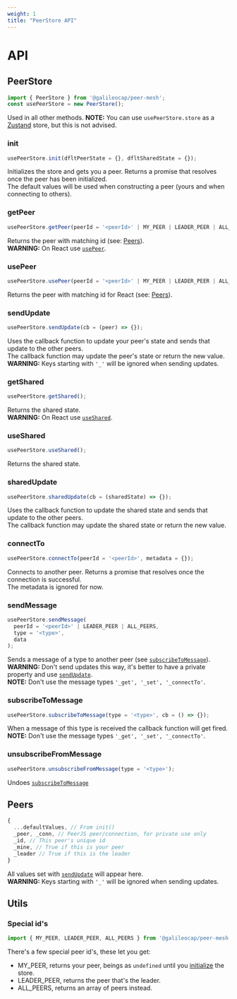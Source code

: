 ```yaml
---
weight: 1
title: "PeerStore API"
---
```


# API

## PeerStore
```jsx
import { PeerStore } from '@galileocap/peer-mesh';
const usePeerStore = new PeerStore();
```
Used in all other methods.
**NOTE:** You can use `usePeerStore.store` as a [Zustand](https://zustand-demo.pmnd.rs/) store, but this is not advised.

### init
```jsx
usePeerStore.init(dfltPeerState = {}, dfltSharedState = {});
```
Initializes the store and gets you a peer. Returns a promise that resolves once the peer has been initialized.  
The default values will be used when constructing a peer (yours and when connecting to others).  

### getPeer
```jsx
usePeerStore.getPeer(peerId = '<peerId>' | MY_PEER | LEADER_PEER | ALL_PEERS);
```
Returns the peer with matching id (see: [Peers](#peers)).  
**WARNING:** On React use [`usePeer`](#usepeer).

### usePeer
```jsx
usePeerStore.usePeer(peerId = '<peerId>' | MY_PEER | LEADER_PEER | ALL_PEERS);
```
Returns the peer with matching id for React (see: [Peers](#peers)).

### sendUpdate
```jsx
usePeerStore.sendUpdate(cb = (peer) => {});
```
Uses the callback function to update your peer's state and sends that update to the other peers.  
The callback function may update the peer's state or return the new value.  
**WARNING:** Keys starting with `'_'` will be ignored when sending updates.

### getShared
```jsx
usePeerStore.getShared();
```
Returns the shared state.  
**WARNING:** On React use [`useShared`](#useshared).

### useShared
```jsx
usePeerStore.useShared();
```
Returns the shared state.

### sharedUpdate
```jsx
usePeerStore.sharedUpdate(cb = (sharedState) => {});
```
Uses the callback function to update the shared state and sends that update to the other peers.  
The callback function may update the shared state or return the new value.  

### connectTo
```jsx
usePeerStore.connectTo(peerId = '<peerId>', metadata = {});
```
Connects to another peer. Returns a promise that resolves once the connection is successful.  
The metadata is ignored for now.  

### sendMessage
```jsx
usePeerStore.sendMessage(
  peerId = '<peerId>' | LEADER_PEER | ALL_PEERS,
  type = '<type>',
  data
);
```
Sends a message of a type to another peer (see [`subscribeToMessage`](#subscribetomessage)).  
**WARNING:** Don't send updates this way, it's better to have a private property and use [`sendUpdate`](#sendupdate).  
**NOTE:** Don't use the message types `'_get', '_set', '_connectTo'`.

### subscribeToMessage
```jsx
usePeerStore.subscribeToMessage(type = '<type>', cb = () => {});
```
When a message of this type is received the callback function will get fired.  
**NOTE:** Don't use the message types `'_get', '_set', '_connectTo'`.  

### unsubscribeFromMessage
```jsx
usePeerStore.unsubscribeFromMessage(type = '<type>');
```
Undoes [`subscribeToMessage`](#subscribetomessage) 

## Peers
```jsx
{
  ...defaultValues, // From init()
  _peer, _conn, // PeerJS peer/connection, for private use only
  _id, // This peer's unique id
  _mine, // True if this is your peer
  _leader // True if this is the leader
}
```
All values set with [`sendUpdate`](#sendupdate) will appear here.  
**WARNING:** Keys starting with `'_'` will be ignored when sending updates.

## Utils

### Special id's
```jsx
import { MY_PEER, LEADER_PEER, ALL_PEERS } from '@galileocap/peer-mesh';
```

There's a few special peer id's, these let you get:
* MY\_PEER, returns your peer, beings as `undefined` until you [initialize](#init) the store.
* LEADER\_PEER, returns the peer that's the leader.
* ALL\_PEERS, returns an array of peers instead.

